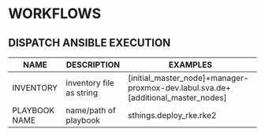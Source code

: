 # WORKFLOWS

## DISPATCH ANSIBLE EXECUTION

| NAME          | DESCRIPTION              | EXAMPLES                                                                         |
|---------------|--------------------------|----------------------------------------------------------------------------------|
| INVENTORY     | inventory file as string | [initial_master_node]+manager-proxmox-dev.labul.sva.de+[additional_master_nodes] |
| PLAYBOOK NAME | name/path of playbook    | sthings.deploy_rke.rke2                                                          |
